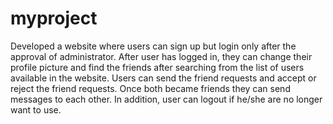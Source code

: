 # myproject

Developed a website where users can sign up but login only after the approval of administrator. After
user has logged in, they can change their profile picture and find the friends after searching from the list of users
available in the website. Users can send the friend requests and accept or reject the friend requests. Once both
became friends they can send messages to each other. In addition, user can logout if he/she are no longer want
to use.
